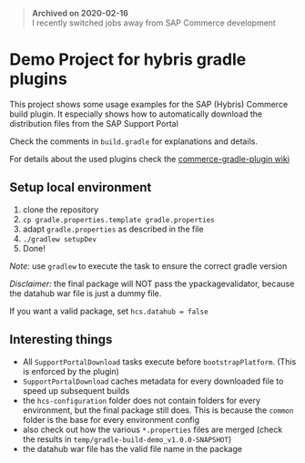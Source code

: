 > **Archived on 2020-02-16**\
> I recently switched jobs away from SAP Commerce development

# Demo Project for hybris gradle plugins

This project shows some usage examples for the SAP (Hybris) Commerce build plugin.
It especially shows how to automatically download the distribution files
from the SAP Support Portal

Check the comments in `build.gradle` for explanations and details.

For details about the used plugins check the [commerce-gradle-plugin wiki](https://github.com/sap-commerce-tools/commerce-gradle-plugin/wiki)

## Setup local environment

1. clone the repository
1. `cp gradle.properties.template gradle.properties`
1. adapt `gradle.properties` as described in the file
1. `./gradlew setupDev`
1. Done!

*Note:* use `gradlew` to execute the task to ensure the correct gradle version

*Disclaimer:* the final package will NOT pass the ypackagevalidator, because
the datahub war file is just a dummy file.

If you want a valid package, set `hcs.datahub = false`

## Interesting things

- All `SupportPortalDownload` tasks execute before `bootstrapPlatform`. (This is
  enforced by the plugin)
- `SupportPortalDownload` caches metadata for every downloaded file to speed up
  subsequent builds
- the `hcs-configuration` folder does not contain folders for every environment,
  but the final package still does. This is because the `common` folder is the
  base for every environment config
- also check out how the various `*.properties` files are merged 
  (check the results in `temp/gradle-build-demo_v1.0.0-SNAPSHOT`)
- the datahub war file has the valid file name in the package
